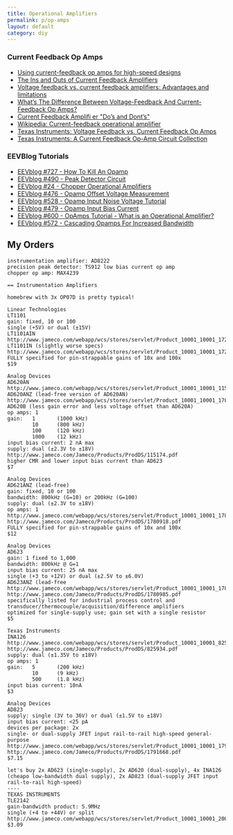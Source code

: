 ```yaml
---
title: Operational Amplifiers
permalink: p/op-amps
layout: default
category: diy
---
```


### Current Feedback Op Amps

-   [Using current-feedback op amps for high-speed designs](http://www.embedded.com/design/other/4006793/Back-to-the-basics-Using-current-feedback-op-amps-for-high-speed-designs)
-   [The Ins and Outs of Current Feedback Amplifiers](https://www.digikey.com/Web%20Export/Supplier%20Content/Exar_1016/PDF/exar-aan-3.pdf)
-   [Voltage feedback vs. current feedback amplifiers: Advantages and limitations](https://www.ieee.li/pdf/viewgraphs/current_feedback_vs_voltage_feedback_amplifiers.pdf)
-   [What’s The Difference Between Voltage-Feedback And Current-Feedback Op Amps?](http://electronicdesign.com/analog/what-s-difference-between-voltage-feedback-and-current-feedback-op-amps)
-   [Current Feedback Amplifi er "Do’s and Dont’s"](http://cds.linear.com/docs/en/design-note/dn46fa.pdf)
-   [Wikipedia: Current-feedback operational amplifier](https://en.wikipedia.org/wiki/Current-feedback_operational_amplifier)
-   [Texas Instruments: Voltage Feedback vs. Current Feedback Op Amps](http://www.ti.com.cn/cn/lit/an/slva051/slva051.pdf)
-   [Texas Instruments: A Current Feedback Op-Amp Circuit Collection](http://www.ti.com.cn/cn/lit/an/sloa066/sloa066.pdf)

### EEVBlog Tutorials

-   [EEVblog \#727 - How To Kill An Opamp](https://www.youtube.com/watch?v=EZZcfOrcMkk)
-   [EEVblog \#490 - Peak Detector Circuit](https://www.youtube.com/watch?v=jllsqRWhjGM)
-   [EEVblog \#24 - Chopper Operational Amplifiers](https://www.youtube.com/watch?v=oibJUt6QkwI)
-   [EEVblog \#476 - Opamp Offset Voltage Measurement](https://www.youtube.com/watch?v=YeNpd-sXaHk)
-   [EEVblog \#528 - Opamp Input Noise Voltage Tutorial](https://www.youtube.com/watch?v=Y0jkPLuFdnM)
-   [EEVblog \#479 - Opamp Input Bias Current](https://www.youtube.com/watch?v=TxBJb-Z0XFI)
-   [EEVblog \#600 - OpAmps Tutorial - What is an Operational Amplifier?](https://www.youtube.com/watch?v=7FYHt5XviK)
-   [EEVblog \#572 - Cascading Opamps For Increased Bandwidth](https://www.youtube.com/watch?v=ZvT9hHG17tQ)

My Orders
---------

    instrumentation amplifier: AD8222
    precision peak detector: TS912 low bias current op amp
    chopper op amp: MAX4239

    == Instrumentation Amplifiers

    homebrew with 3x OP07D is pretty typical!

    Linear Technologies
    LT1101
    gain: fixed, 10 or 100
    single (+5V) or dual (±15V)
    LT1101AIN
    http://www.jameco.com/webapp/wcs/stores/servlet/Product_10001_10001_1729936_-1
    LT1101IN (slightly worse specs)
    http://www.jameco.com/webapp/wcs/stores/servlet/Product_10001_10001_1729979_-1
    FULLY specified for pin-strappable gains of 10x and 100x
    $19

    Analog Devices
    AD620AN
    http://www.jameco.com/webapp/wcs/stores/servlet/Product_10001_10001_115174_-1
    AD620ANZ (lead-free version of AD620AN)
    http://www.jameco.com/webapp/wcs/stores/servlet/Product_10001_10001_1780862_-1
    AD620B (less gain error and less voltage offset than AD620A)
    op amps: 1
    gain:   1       (1000 kHz)
            10      (800 kHz)
            100     (120 kHz)
            1000    (12 kHz)
    input bias current: 2 nA max
    supply: dual (±2.3V to ±18V)
    http://www.jameco.com/Jameco/Products/ProdDS/115174.pdf
    higher CMR and lower input bias current than AD623
    $7

    Analog Devices
    AD621ANZ (lead-free)
    gain: fixed, 10 or 100
    bandwidth: 800kHz (G=10) or 200kHz (G=100)
    supply: dual (±2.3V to ±18V)
    op amps: 1
    http://www.jameco.com/webapp/wcs/stores/servlet/Product_10001_10001_1780918_-1
    http://www.jameco.com/Jameco/Products/ProdDS/1780918.pdf
    FULLY specified for pin-strappable gains of 10x and 100x
    $12

    Analog Devices
    AD623
    gain: 1 fixed to 1,000
    bandwidth: 800kHz @ G=1
    input bias current: 25 nA max
    single (+3 to +12V) or dual (±2.5V to ±6.0V)
    AD623ANZ (lead-free
    http://www.jameco.com/webapp/wcs/stores/servlet/Product_10001_10001_1780985_-1
    http://www.jameco.com/Jameco/Products/ProdDS/1780985.pdf
    specifically listed for industrial process control and transducer/thermocouple/acquisition/difference amplifiers
    optimized for single-supply use; gain set with a single resistor
    $5

    Texas Instruments
    INA126
    http://www.jameco.com/webapp/wcs/stores/servlet/Product_10001_10001_825934_-1
    http://www.jameco.com/Jameco/Products/ProdDS/825934.pdf
    supply: dual (±1.35V to ±18V)
    op amps: 1
    gain:   5       (200 kHz)
            10      (9 kHz)
            500     (1.8 kHz)
    input bias current: 10nA
    $3

    Analog Devices
    AD823
    supply: single (3V to 36V) or dual (±1.5V to ±18V)
    input bias current: <25 pA
    devices per package: 2x
    single- or dual-supply JFET input rail-to-rail high-speed general-purpose
    http://www.jameco.com/webapp/wcs/stores/servlet/Product_10001_10001_1791668_-1
    http://www.jameco.com/Jameco/Products/ProdDS/1791668.pdf
    $7.15

    let's buy 2x AD623 (single-supply), 2x AD620 (dual-supply), 4x INA126  (cheapo low-bandwidth dual supply), 2x AD823 (dual-supply JFET input rail-to-rail high-speed)
    ----
    TEXAS INSTRUMENTS
    TLE2142
    gain-bandwidth product: 5.9MHz
    single (+4 to +44V) or split
    http://www.jameco.com/webapp/wcs/stores/servlet/Product_10001_10001_2002771_-1
    $3.09
